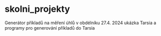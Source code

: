 # skolni_projekty
Generátor příkladů na měření úhlů v obdélníku
27.4. 2024 ukázka Tarsia a programy pro generování příkladů do Tarsia
